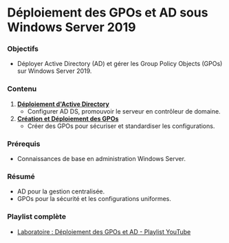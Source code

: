 # Déploiement des GPOs et AD sous Windows Server 2019

### Objectifs
- Déployer Active Directory (AD) et gérer les Group Policy Objects (GPOs) sur Windows Server 2019.

### Contenu
1. **[Déploiement d'Active Directory](https://www.youtube.com/watch?v=d-uZXg7jN8Y&list=PLxWRiLFX5B5ePiBe7Way95PIRq7STcw3u&index=1&t=720s&ab_channel=KhalidBouriche)**
   - Configurer AD DS, promouvoir le serveur en contrôleur de domaine.
2. **[Création et Déploiement des GPOs](https://www.youtube.com/watch?v=zdAglC3AmJo&list=PLxWRiLFX5B5ePiBe7Way95PIRq7STcw3u&index=2&ab_channel=KhalidBouriche)**
   - Créer des GPOs pour sécuriser et standardiser les configurations.

### Prérequis
- Connaissances de base en administration Windows Server.

### Résumé
- AD pour la gestion centralisée.
- GPOs pour la sécurité et les configurations uniformes.

### Playlist complète
- [Laboratoire : Déploiement des GPOs et AD - Playlist YouTube](https://www.youtube.com/playlist?list=PLxWRiLFX5B5ePiBe7Way95PIRq7STcw3u)
